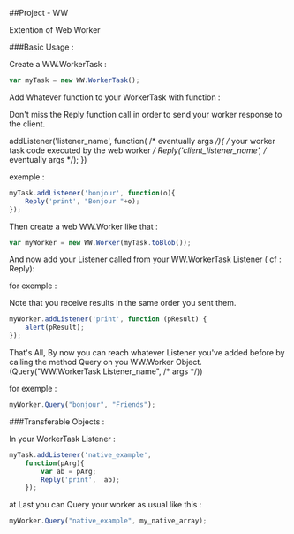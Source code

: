##Project - WW 

Extention of Web Worker

###Basic Usage : 

Create a WW.WorkerTask :
	
```javascript
var myTask = new WW.WorkerTask();
```

Add Whatever function to your WorkerTask with function :

Don't miss the Reply function call in order to send your worker response to the client.

addListener('listener_name', function( /* eventually args */){
	/* your worker task code executed by the web worker */
	Reply('client_listener_name', /* eventually args */);
})

exemple :

```javascript
myTask.addListener('bonjour', function(o){
	Reply('print', "Bonjour "+o);
});
```

Then create a web WW.Worker like that :

```javascript
var myWorker = new WW.Worker(myTask.toBlob());
```
And now add your Listener called from your WW.WorkerTask Listener ( cf : Reply):

for exemple :

Note that you receive results in the same order you sent them.

```javascript
myWorker.addListener('print', function (pResult) {
	alert(pResult);
});
```

That's All, By now you can reach whatever Listener you've added before 
by calling the method Query on you WW.Worker Object. 
(Query("WW.WorkerTask Listener_name", /* args */))

for exemple :

```javascript
myWorker.Query("bonjour", "Friends");
```

###Transferable Objects :

In your WorkerTask Listener :

```javascript
myTask.addListener('native_example',
	function(pArg){
		var ab = pArg;
		Reply('print',  ab);
	});
```

at Last you can Query your worker as usual like this :

```javascript
myWorker.Query("native_example", my_native_array);
```
